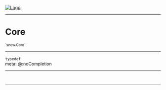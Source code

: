 
[![Logo](../../images/logo.png)](../../api/index.html)

---



<h1>Core</h1>
<small>`snow.Core`</small>



---

`typedef`
<span class="meta">
<br/>meta: @:noCompletion
</span>


---

&nbsp;
&nbsp;









---

&nbsp;
&nbsp;
&nbsp;
&nbsp;